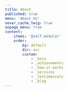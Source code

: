 ```yaml
---
title: About
published: true
menu: 'About Us'
never_cache_twig: true
onpage_menu: true
content:
    items: '@self.modular'
    order:
        by: default
        dir: asc
        custom:
            - _hero
            - _achievements
            - _how-it-works
            - _services
            - _testimonials
            - _blog
---
```


